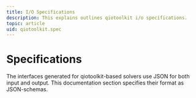 ```yaml
---
title: I/O Specifications
description: This explains outlines qiotoolkit i/o specifications.
topic: article
uid: qiotoolkit.spec
---
```


Specifications
==============

The interfaces generated for qiotoolkit-based solvers use JSON for both
input and output. This documentation section specifies their format
as JSON-schemas.
